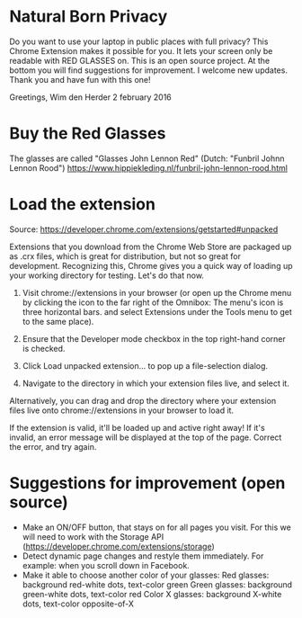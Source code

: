 # Natural Born Privacy

Do you want to use your laptop in public places with full privacy?
This Chrome Extension makes it possible for you. It lets your screen only be readable with RED GLASSES on. 
This is an open source project. At the bottom you will find suggestions for improvement. I welcome new updates. Thank you and have fun with this one! 

Greetings,
Wim den Herder
2 february 2016

# Buy the Red Glasses

The glasses are called "Glasses John Lennon Red" (Dutch: "Funbril Johnn Lennon Rood")
https://www.hippiekleding.nl/funbril-john-lennon-rood.html

# Load the extension
Source: https://developer.chrome.com/extensions/getstarted#unpacked

Extensions that you download from the Chrome Web Store are packaged up as .crx files, which is great for distribution, but not so great for development. Recognizing this, Chrome gives you a quick way of loading up your working directory for testing. Let's do that now.

1. Visit chrome://extensions in your browser (or open up the Chrome menu by clicking the icon to the far right of the Omnibox:  The menu's icon is three horizontal bars. and select Extensions under the Tools menu to get to the same place).

2. Ensure that the Developer mode checkbox in the top right-hand corner is checked.

3. Click Load unpacked extension… to pop up a file-selection dialog.

4. Navigate to the directory in which your extension files live, and select it.

Alternatively, you can drag and drop the directory where your extension files live onto chrome://extensions in your browser to load it.

If the extension is valid, it'll be loaded up and active right away! If it's invalid, an error message will be displayed at the top of the page. Correct the error, and try again.

# Suggestions for improvement (open source)

- Make an ON/OFF button, that stays on for all pages you visit. For this we will need to work with the Storage API (https://developer.chrome.com/extensions/storage)
- Detect dynamic page changes and restyle them immediately. For example: when you scroll down in Facebook.
- Make it able to choose another color of your glasses:
Red glasses: background red-white dots, text-color green
Green glasses: background green-white dots, text-color red
Color X glasses: background X-white dots, text-color opposite-of-X
